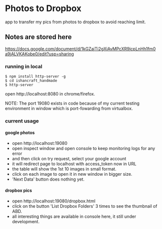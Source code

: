 # Photos to Dropbox
app to transfer my pics from photos to dropbox to avoid reaching limit.


## Notes are stored here
 https://docs.google.com/document/d/1kGZajTi2gXiAvMPcXR9jcpLnHh1fm0a9jALVKAKobe0/edit?usp=sharing

### running in local
```
$ npm install http-server -g
$ cd ishancraft_handmade
$ http-server
```
  
open http://localhost:8080 in chrome/firefox.  

NOTE: The port 19080 exists in code because of my current testing environment in window which is port-fowarding from virtualbox.


### current usage
#### google photos
  - open http://localhost:19080
  - open inspect window and open console to keep monitoring logs for any error
  - and then click on try request, select your google account
  - it will redirect page to localhost with access_token now in URL
  - the table will show the 1st 10 images in small format.
  - click on each image to open it in new window in bigger size.
  - 'Next Data' button does nothing yet.
#### dropbox pics
  - open http://localhost:19080/dropbox.html
  - click on the button 'List Dropbox Folders' 3 times to see the thumbnail of ABD.
  - all interesting things are available in console here, it still under development.